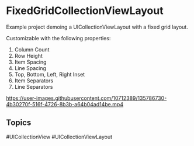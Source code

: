 # FixedGridCollectionViewLayout
Example project demoing a UICollectionViewLayout with a fixed grid layout.

Customizable with the following properties:
1. Column Count
2. Row Height
3. Item Spacing
4. Line Spacing
5. Top, Bottom, Left, Right Inset
6. Item Separators
7. Line Separators

https://user-images.githubusercontent.com/10712389/135786730-4b30270f-516f-4726-8b3b-a64b04ad14be.mp4

## Topics
#UICollectionView #UICollectionViewLayout
